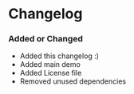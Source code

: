 # Changelog


### Added or Changed
- Added this changelog :)
- Added main demo
- Added License file
- Removed unused dependencies
